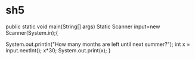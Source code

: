 # sh5
public static void main(String[] args) Static Scanner input=new Scanner(System.in);{

System.out.println("How many months are left until next summer?"); int x = input.nextInt(); x*30; System.out.print(x); }
